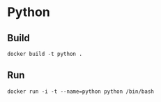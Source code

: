 # Python

## Build

    docker build -t python .

## Run

    docker run -i -t --name=python python /bin/bash
